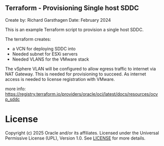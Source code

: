 ## Terraform - Provisioning Single host SDDC
Create by: Richard Garsthagen
Date: February 2024

This is an example Terraform script to provision a single host SDDC.

The terraform creates:
- a VCN for deploying SDDC into
- Needed subnet for ESXi servers
- Needed VLANS for the VMware stack

The vSphere VLAN will be configured to allow egress traffic to internet via 
NAT Gateway. This is needed for provisioning to succeed. As internet access
is needed to license registration with VMware.

more info:
https://registry.terraform.io/providers/oracle/oci/latest/docs/resources/ocvp_sddc

# License
Copyright (c) 2025 Oracle and/or its affiliates.
Licensed under the Universal Permissive License (UPL), Version 1.0.
See [LICENSE](https://github.com/oracle-devrel/technology-engineering/blob/main/LICENSE) for more details.
